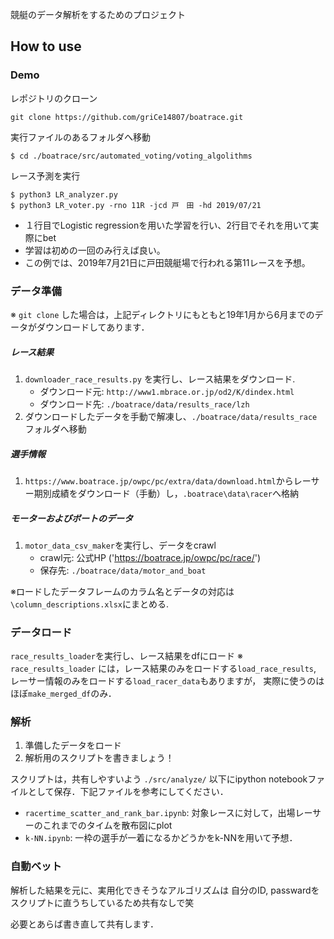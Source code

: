 競艇のデータ解析をするためのプロジェクト

## How to use
### Demo

レポジトリのクローン

`git clone https://github.com/griCe14807/boatrace.git`

実行ファイルのあるフォルダへ移動

`$ cd ./boatrace/src/automated_voting/voting_algolithms`

レース予測を実行
```
$ python3 LR_analyzer.py
$ python3 LR_voter.py -rno 11R -jcd 戸　田 -hd 2019/07/21
```
- １行目でLogistic regressionを用いた学習を行い、2行目でそれを用いて実際にbet
- 学習は初めの一回のみ行えば良い。
- この例では、2019年7月21日に戸田競艇場で行われる第11レースを予想。

### データ準備
※ `git clone` した場合は，上記ディレクトリにもともと19年1月から6月までのデータがダウンロードしてあります．
##### レース結果
1. `downloader_race_results.py`
を実行し、レース結果をダウンロード. 
    - ダウンロード元: `http://www1.mbrace.or.jp/od2/K/dindex.html`
    - ダウンロード先: `./boatrace/data/results_race/lzh`
2. ダウンロードしたデータを手動で解凍し、`./boatrace/data/results_race`フォルダへ移動
##### 選手情報
1. `https://www.boatrace.jp/owpc/pc/extra/data/download.html`からレーサー期別成績をダウンロード（手動）し，`.boatrace\data\racer`へ格納
##### モーターおよびボートのデータ
1. `motor_data_csv_maker`を実行し、データをcrawl
    - crawl元: 公式HP ('https://boatrace.jp/owpc/pc/race/')
    - 保存先: `./boatrace/data/motor_and_boat`

※ロードしたデータフレームのカラム名とデータの対応は`\column_descriptions.xlsx`にまとめる.

### データロード
`race_results_loader`を実行し、レース結果をdfにロード
※ `race_results_loader` には，レース結果のみをロードする`load_race_results`, 
レーサー情報のみをロードする`load_racer_data`もありますが，
実際に使うのはほぼ`make_merged_df`のみ．

### 解析
1. 準備したデータをロード
2. 解析用のスクリプトを書きましょう！

スクリプトは，共有しやすいよう
`./src/analyze/` 以下にipython notebookファイルとして保存．下記ファイルを参考にしてください．
 - `racertime_scatter_and_rank_bar.ipynb`: 対象レースに対して，出場レーサーのこれまでのタイムを散布図にplot
 - `k-NN.ipynb`: 一枠の選手が一着になるかどうかをk-NNを用いて予想．
 

### 自動ベット
解析した結果を元に、実用化できそうなアルゴリズムは
自分のID, passwardをスクリプトに直うちしているため共有なしで笑

必要とあらば書き直して共有します．